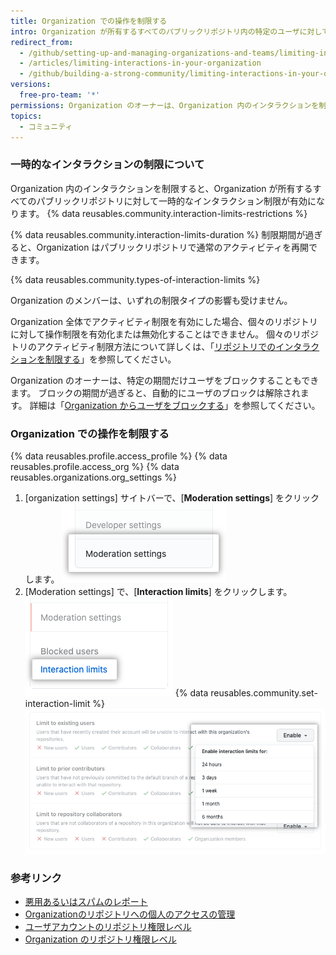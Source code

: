 ```yaml
---
title: Organization での操作を制限する
intro: Organization が所有するすべてのパブリックリポジトリ内の特定のユーザに対して、一定期間アクティビティ制限を適用することができます。
redirect_from:
  - /github/setting-up-and-managing-organizations-and-teams/limiting-interactions-in-your-organization
  - /articles/limiting-interactions-in-your-organization
  - /github/building-a-strong-community/limiting-interactions-in-your-organization
versions:
  free-pro-team: '*'
permissions: Organization のオーナーは、Organization 内のインタラクションを制限できます。
topics:
  - コミュニティ
---
```

### 一時的なインタラクションの制限について

Organization 内のインタラクションを制限すると、Organization が所有するすべてのパブリックリポジトリに対して一時的なインタラクション制限が有効になります。 {% data reusables.community.interaction-limits-restrictions %}

{% data reusables.community.interaction-limits-duration %} 制限期間が過ぎると、Organization はパブリックリポジトリで通常のアクティビティを再開できます。

{% data reusables.community.types-of-interaction-limits %}

Organization のメンバーは、いずれの制限タイプの影響も受けません。

Organization 全体でアクティビティ制限を有効にした場合、個々のリポジトリに対して操作制限を有効化または無効化することはできません。 個々のリポジトリのアクティビティ制限方法について詳しくは、「[リポジトリでのインタラクションを制限する](/articles/limiting-interactions-in-your-repository)」を参照してください。

Organization のオーナーは、特定の期間だけユーザをブロックすることもできます。 ブロックの期間が過ぎると、自動的にユーザのブロックは解除されます。 詳細は「[Organization からユーザをブロックする](/articles/blocking-a-user-from-your-organization)」を参照してください。

### Organization での操作を制限する

{% data reusables.profile.access_profile %}
{% data reusables.profile.access_org %}
{% data reusables.organizations.org_settings %}
1. [organization settings] サイトバーで、[**Moderation settings**] をクリックします。 ![[organization settings] サイトバーの [Moderation settings]](/assets/images/help/organizations/org-settings-moderation-settings.png)
1. [Moderation settings] で、[**Interaction limits**] をクリックします。 ![[organization settings] サイトバーの [Interaction limits] タブ](/assets/images/help/organizations/org-settings-interaction-limits.png)
{% data reusables.community.set-interaction-limit %}
  ![[Temporary interaction limits] のオプション](/assets/images/help/organizations/organization-temporary-interaction-limits-options.png)

### 参考リンク
- [悪用あるいはスパムのレポート](/articles/reporting-abuse-or-spam)
- [Organizationのリポジトリへの個人のアクセスの管理](/articles/managing-an-individual-s-access-to-an-organization-repository)
- [ユーザアカウントのリポジトリ権限レベル](/articles/permission-levels-for-a-user-account-repository)
- [Organization のリポジトリ権限レベル](/articles/repository-permission-levels-for-an-organization)
